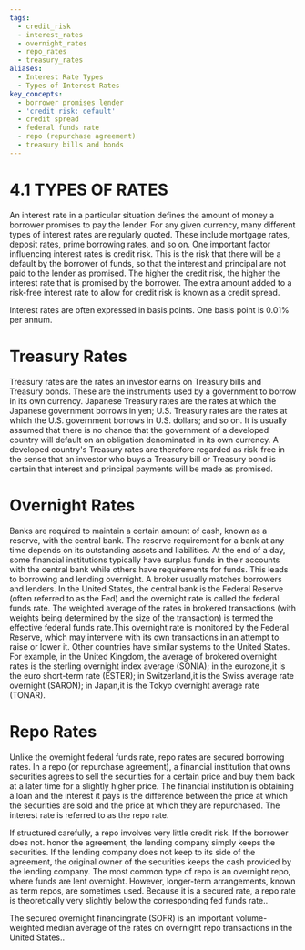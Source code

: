 ```yaml
---
tags:
  - credit_risk
  - interest_rates
  - overnight_rates
  - repo_rates
  - treasury_rates
aliases:
  - Interest Rate Types
  - Types of Interest Rates
key_concepts:
  - borrower promises lender
  - 'credit risk: default'
  - credit spread
  - federal funds rate
  - repo (repurchase agreement)
  - treasury bills and bonds
---
```


# 4.1 TYPES OF RATES  

An interest rate in a particular situation defines the amount of money a borrower promises to pay the lender. For any given currency, many different types of interest rates are regularly quoted. These include mortgage rates, deposit rates, prime borrowing rates, and so on. One important factor influencing interest rates is credit risk. This is the risk that there will be a default by the borrower of funds, so that the interest and principal are not paid to the lender as promised. The higher the credit risk, the higher the interest rate that is promised by the borrower. The extra amount added to a risk-free interest rate to allow for credit risk is known as a credit spread.  

Interest rates are often expressed in basis points. One basis point is $0.01\%$ per annum.  

# Treasury Rates  

Treasury rates are the rates an investor earns on Treasury bills and Treasury bonds. These are the instruments used by a government to borrow in its own currency. Japanese Treasury rates are the rates at which the Japanese government borrows in yen; U.S. Treasury rates are the rates at which the U.S. government borrows in U.S. dollars; and so on. It is usually assumed that there is no chance that the government of a developed country will default on an obligation denominated in its own currency. A developed country's Treasury rates are therefore regarded as risk-free in the sense that an investor who buys a Treasury bill or Treasury bond is certain that interest and principal payments will be made as promised.  

# Overnight Rates  

Banks are required to maintain a certain amount of cash, known as a reserve, with the central bank. The reserve requirement for a bank at any time depends on its outstanding assets and liabilities. At the end of a day, some financial institutions typically have surplus funds in their accounts with the central bank while others have requirements for funds. This leads to borrowing and lending overnight. A broker usually matches borrowers and lenders. In the United States, the central bank is the Federal Reserve (often referred to as the Fed) and the overnight rate is called the federal funds rate. The weighted average of the rates in brokered transactions (with weights being determined by the size of the transaction) is termed the effective federal funds rate.This overnight rate is monitored by the Federal Reserve, which may intervene with its own transactions in an attempt to raise or lower it. Other countries have similar systems to the United States. For example, in the United Kingdom, the average of brokered overnight rates is the sterling overnight index average (SONIA); in the eurozone,it is the euro short-term rate (ESTER); in Switzerland,it is the Swiss average rate overnight (SARON); in Japan,it is the Tokyo overnight average rate (TONAR).  

# Repo Rates  

Unlike the overnight federal funds rate, repo rates are secured borrowing rates. In a repo (or repurchase agreement), a financial institution that owns securities agrees to sell the securities for a certain price and buy them back at a later time for a slightly higher price. The financial institution is obtaining a loan and the interest it pays is the difference between the price at which the securities are sold and the price at which they are repurchased. The interest rate is referred to as the repo rate.  

If structured carefully, a repo involves very little credit risk. If the borrower does not. honor the agreement, the lending company simply keeps the securities. If the lending company does not keep to its side of the agreement, the original owner of the securities keeps the cash provided by the lending company. The most common type of repo is an overnight repo, where funds are lent overnight. However, longer-term arrangements, known as term repos, are sometimes used. Because it is a secured rate, a repo rate is theoretically very slightly below the corresponding fed funds rate..  

The secured overnight financingrate (SOFR) is an important volume-weighted median average of the rates on overnight repo transactions in the United States..  
